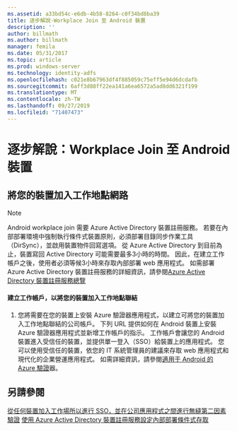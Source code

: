 ```yaml
---
ms.assetid: a33bd54c-e6db-4b58-8264-c0f34bd8ba39
title: 逐步解說-Workplace Join 至 Android 裝置
description: ''
author: billmath
ms.author: billmath
manager: femila
ms.date: 05/31/2017
ms.topic: article
ms.prod: windows-server
ms.technology: identity-adfs
ms.openlocfilehash: c021e8b67963df4f885059c75eff5e94d6dcdafb
ms.sourcegitcommit: 6aff3d88ff22ea141a6ea6572a5ad8dd6321f199
ms.translationtype: MT
ms.contentlocale: zh-TW
ms.lasthandoff: 09/27/2019
ms.locfileid: "71407473"
---
```

# <a name="walkthrough-workplace-join-to-an-android-device"></a>逐步解說：Workplace Join 至 Android 裝置



## <a name="join-your-device-with-workplace-join"></a>將您的裝置加入工作地點網路

> [!NOTE]
> Android workplace join 需要 Azure Active Directory 裝置註冊服務。 若要在內部部署環境中強制執行條件式裝置原則，必須部署目錄同步作業工具（DirSync），並啟用裝置物件回寫選項。 從 Azure Active Directory 到目前為止，裝置寫回 Active Directory 可能需要最多3小時的時間。 因此，在建立工作帳戶之後，使用者必須等候3小時來存取內部部署 web 應用程式。 如需部署 Azure Active Directory 裝置註冊服務的詳細資訊，請參閱[Azure Active Directory 裝置註冊服務總覽](https://msdn.microsoft.com/library/azure/dn788908.aspx)

#### <a name="create-a-work-account-that-joins-your-device-with-workplace-join"></a>建立工作帳戶，以將您的裝置加入工作地點聯結

1.  您將需要在您的裝置上安裝 Azure 驗證器應用程式，以建立可將您的裝置加入工作地點聯結的公司帳戶。 下列 URL 提供如何在 Android 裝置上安裝 Azure 驗證器應用程式並新增工作帳戶的指示。 工作帳戶會讓您的 Android 裝置進入受信任的裝置，並提供單一登入（SSO）給裝置上的應用程式。 您可以使用受信任的裝置，依您的 IT 系統管理員的建議來存取 web 應用程式和現代化的企業營運應用程式。 如需詳細資訊，請參閱[適用于 Android 的 Azure 驗證](https://docs.microsoft.com/azure/multi-factor-authentication/end-user/microsoft-authenticator-app-how-to)器。

## <a name="see-also"></a>另請參閱
[從任何裝置加入工作場所以進行 SSO，並在公司應用程式之間進行無縫第二因素驗證](Join-to-Workplace-from-Any-Device-for-SSO-and-Seamless-Second-Factor-Authentication-Across-Company-Applications.md)
[使用 Azure Active Directory 裝置註冊服務設定內部部署條件式存取](https://docs.microsoft.com/azure/active-directory/active-directory-device-registration-on-premises-setup)


